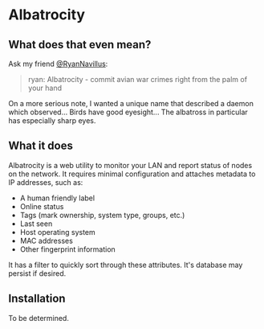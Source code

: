 # Albatrocity

## What does that even mean?

Ask my friend [@RyanNavillus](https://github.com/RyanNavillus):
> ryan: Albatrocity - commit avian war crimes right from the palm of your hand

On a more serious note, I wanted a unique name that described a daemon which observed... Birds have good eyesight... The albatross in particular has especially sharp eyes.

## What it does

Albatrocity is a web utility to monitor your LAN and report status of nodes on the network. It requires minimal configuration and attaches metadata to IP addresses, such as:
- A human friendly label
- Online status
- Tags (mark ownership, system type, groups, etc.)
- Last seen
- Host operating system
- MAC addresses
- Other fingerprint information

It has a filter to quickly sort through these attributes. It's database may persist if desired.

## Installation

To be determined.

